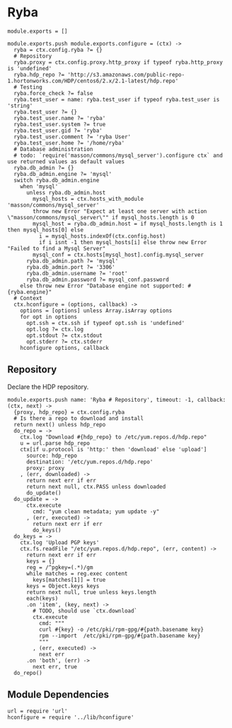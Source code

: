 
# Ryba

    module.exports = []

    module.exports.push module.exports.configure = (ctx) ->
      ryba = ctx.config.ryba ?= {}
      # Repository
      ryba.proxy = ctx.config.proxy.http_proxy if typeof ryba.http_proxy is 'undefined'
      ryba.hdp_repo ?= 'http://s3.amazonaws.com/public-repo-1.hortonworks.com/HDP/centos6/2.x/2.1-latest/hdp.repo'
      # Testing
      ryba.force_check ?= false
      ryba.test_user = name: ryba.test_user if typeof ryba.test_user is 'string'
      ryba.test_user ?= {}
      ryba.test_user.name ?= 'ryba'
      ryba.test_user.system ?= true
      ryba.test_user.gid ?= 'ryba'
      ryba.test_user.comment ?= 'ryba User'
      ryba.test_user.home ?= '/home/ryba'
      # Database administration
      # todo: `require('masson/commons/mysql_server').configure ctx` and use returned values as default values
      ryba.db_admin ?= {}
      ryba.db_admin.engine ?= 'mysql'
      switch ryba.db_admin.engine
        when 'mysql'
          unless ryba.db_admin.host
            mysql_hosts = ctx.hosts_with_module 'masson/commons/mysql_server'
            throw new Error "Expect at least one server with action \"masson/commons/mysql_server\"" if mysql_hosts.length is 0
            mysql_host = ryba.db_admin.host = if mysql_hosts.length is 1 then mysql_hosts[0] else
              i = mysql_hosts.indexOf(ctx.config.host)
              if i isnt -1 then mysql_hosts[i] else throw new Error "Failed to find a Mysql Server"
            mysql_conf = ctx.hosts[mysql_host].config.mysql_server
          ryba.db_admin.path ?= 'mysql'
          ryba.db_admin.port ?= '3306'
          ryba.db_admin.username ?= 'root'
          ryba.db_admin.password ?= mysql_conf.password
        else throw new Error "Database engine not supported: #{ryba.engine}"
      # Context
      ctx.hconfigure = (options, callback) ->
        options = [options] unless Array.isArray options
        for opt in options
          opt.ssh = ctx.ssh if typeof opt.ssh is 'undefined'
          opt.log ?= ctx.log
          opt.stdout ?= ctx.stdout
          opt.stderr ?= ctx.stderr
        hconfigure options, callback

## Repository

Declare the HDP repository.

    module.exports.push name: 'Ryba # Repository', timeout: -1, callback: (ctx, next) ->
      {proxy, hdp_repo} = ctx.config.ryba
      # Is there a repo to download and install
      return next() unless hdp_repo
      do_repo = ->
        ctx.log "Download #{hdp_repo} to /etc/yum.repos.d/hdp.repo"
        u = url.parse hdp_repo
        ctx[if u.protocol is 'http:' then 'download' else 'upload']
          source: hdp_repo
          destination: '/etc/yum.repos.d/hdp.repo'
          proxy: proxy
        , (err, downloaded) ->
          return next err if err
          return next null, ctx.PASS unless downloaded
          do_update()
      do_update = ->
          ctx.execute
            cmd: "yum clean metadata; yum update -y"
          , (err, executed) ->
            return next err if err
            do_keys()
      do_keys = ->
        ctx.log 'Upload PGP keys'
        ctx.fs.readFile "/etc/yum.repos.d/hdp.repo", (err, content) ->
          return next err if err
          keys = {}
          reg = /^pgkey=(.*)/gm
          while matches = reg.exec content
            keys[matches[1]] = true
          keys = Object.keys keys
          return next null, true unless keys.length
          each(keys)
          .on 'item', (key, next) ->
            # TODO, should use `ctx.download`
            ctx.execute
              cmd: """
              curl #{key} -o /etc/pki/rpm-gpg/#{path.basename key}
              rpm --import  /etc/pki/rpm-gpg/#{path.basename key}
              """
            , (err, executed) ->
              next err
          .on 'both', (err) ->
            next err, true
      do_repo()


## Module Dependencies

    url = require 'url'
    hconfigure = require '../lib/hconfigure'





